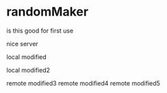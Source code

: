 # randomMaker

is this good for first use

nice server

local modified

local modified2

remote modified3
remote modified4
remote modified5
